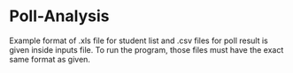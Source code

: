 # Poll-Analysis

Example format of .xls file for student list and .csv files for poll result is given inside inputs file. To run the program, those files must have the exact same format as given. 
